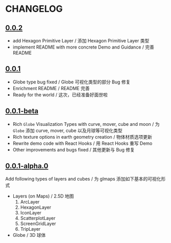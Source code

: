 # CHANGELOG

## [0.0.2](https://github.com/hijiangtao/glmaps/releases/tag/0.0.2)

* add Hexagon Primitive Layer / 添加 Hexagon Primitive Layer 类型
* implement README with more concrete Demo and Guidance / 完善 README

## [0.0.1](https://github.com/hijiangtao/glmaps/releases/tag/0.0.1)

* Globe type bug fixed / Globe 可视化类型的部分 Bug 修复
* Enrichment README / README 完善
* Ready for the world / 这次，已经准备好面世啦

## [0.0.1-beta](https://github.com/hijiangtao/glmaps/releases/tag/0.0.1-beta)

* Rich `Globe` Visualization Types with curve, mover, cube and moon / 为 `Globe` 添加 curve, mover, cube 以及月球等可视化类型
* Rich texture options in earth geometry creation / 物体材质选项更新
* Rewrite demo code with React Hooks / 用 React Hooks 重写 Demo
* Other improvements and bugs fixed / 其他更新与 Bug 修复

## [0.0.1-alpha.0](https://github.com/hijiangtao/glmaps/releases/tag/0.0.1-alpha.0)

Add following types of layers and cubes / 为 glmaps 添加如下基本的可视化形式

* Layers (on Maps) / 2.5D 地图
  1. ArcLayer
  2. HexagonLayer
  3. IconLayer
  4. ScatterplotLayer
  5. ScreenGridLayer
  6. TripLayer
* Globe / 3D 球体